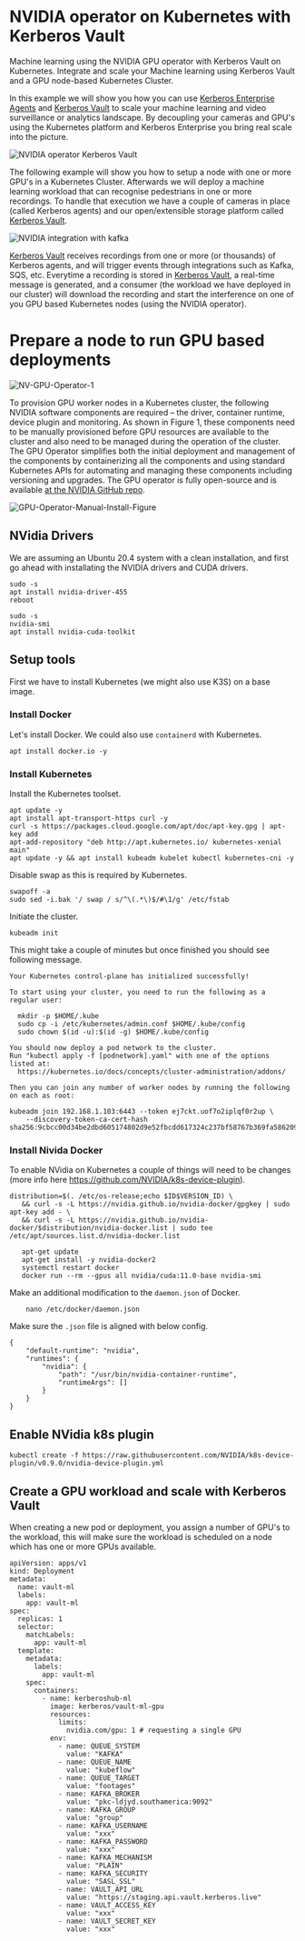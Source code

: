 # NVIDIA operator on Kubernetes with Kerberos Vault

Machine learning using the NVIDIA GPU operator with Kerberos Vault on Kubernetes. Integrate and scale your Machine learning using Kerberos Vault and  a GPU node-based Kubernetes Cluster.

In this example we will show you how you can use [Kerberos Enterprise Agents](https://doc.kerberos.io/enterprise/first-things-first/) and [Kerberos Vault](https://doc.kerberos.io/vault/first-things-first/) to scale your machine learning and video surveillance or analytics landscape. By decoupling your cameras and GPU's using the Kubernetes platform and Kerberos Enterprise you bring real scale into the picture.

![NVIDIA operator Kerberos Vault](https://user-images.githubusercontent.com/1546779/132137679-33fc02df-085f-47cf-8587-301bd3448e63.png)

The following example will show you how to setup a node with one or more GPU's in a Kubernetes Cluster. Afterwards we will deploy a machine learning workload that can recognise pedestrians in one or more recordings. To handle that execution we have a couple of cameras in place (called Kerberos agents) and our open/extensible storage platform called [Kerberos Vault](https://doc.kerberos.io/vault/first-things-first/).

![NVIDIA integration with kafka](https://user-images.githubusercontent.com/1546779/132138400-61f6b2a3-04e2-461f-aee7-18d8bc28a3e8.png)

[Kerberos Vault](https://doc.kerberos.io/vault/first-things-first/) receives recordings from one or more (or thousands) of Kerberos agents, and will trigger events through integrations such as Kafka, SQS, etc. Everytime a recording is stored in [Kerberos Vault](https://doc.kerberos.io/vault/first-things-first/), a real-time message is generated, and a consumer (the workload we have deployed in our cluster) will download the recording and start the interference on one of you GPU based Kubernetes nodes (using the NVIDIA operator). 

# Prepare a node to run GPU based deployments

![NV-GPU-Operator-1](https://user-images.githubusercontent.com/1546779/132136901-44d90617-a80a-4933-9eca-bf965622d237.png)

To provision GPU worker nodes in a Kubernetes cluster, the following NVIDIA software components are required – the driver, container runtime, device plugin and monitoring. As shown in Figure 1, these components need to be manually provisioned before GPU resources are available to the cluster and also need to be managed during the operation of the cluster. The GPU Operator simplifies both the initial deployment and management of the components by containerizing all the components and using standard Kubernetes APIs for automating and managing these components including versioning and upgrades. The GPU operator is fully open-source and is available [at the NVIDIA GitHub repo](https://github.com/NVIDIA/gpu-operator).

![GPU-Operator-Manual-Install-Figure](https://user-images.githubusercontent.com/1546779/132136925-7f7a2c88-7d58-41ba-8b8f-8f72b0af82de.png)


## NVidia Drivers
We are assuming an Ubuntu 20.4 system with a clean installation, and first go ahead with installating the NVIDIA drivers and CUDA drivers.

    sudo -s
    apt install nvidia-driver-455
    reboot
    
    sudo -s
    nvidia-smi
    apt install nvidia-cuda-toolkit

## Setup tools

First we have to install Kubernetes (we might also use K3S) on a base image. 

### Install Docker

Let's install Docker. We could also use `containerd` with Kubernetes.

    apt install docker.io -y    

### Install Kubernetes
  
Install the Kubernetes toolset.

    apt update -y
    apt install apt-transport-https curl -y
    curl -s https://packages.cloud.google.com/apt/doc/apt-key.gpg | apt-key add
    apt-add-repository "deb http://apt.kubernetes.io/ kubernetes-xenial main"
    apt update -y && apt install kubeadm kubelet kubectl kubernetes-cni -y

Disable swap as this is required by Kubernetes.

    swapoff -a
    sudo sed -i.bak '/ swap / s/^\(.*\)$/#\1/g' /etc/fstab

Initiate the cluster.

    kubeadm init

This might take a couple of minutes but once finished you should see following message.

    Your Kubernetes control-plane has initialized successfully!

    To start using your cluster, you need to run the following as a regular user:

      mkdir -p $HOME/.kube
      sudo cp -i /etc/kubernetes/admin.conf $HOME/.kube/config
      sudo chown $(id -u):$(id -g) $HOME/.kube/config

    You should now deploy a pod network to the cluster.
    Run "kubectl apply -f [podnetwork].yaml" with one of the options listed at:
      https://kubernetes.io/docs/concepts/cluster-administration/addons/

    Then you can join any number of worker nodes by running the following on each as root:

    kubeadm join 192.168.1.103:6443 --token ej7ckt.uof7o2iplqf0r2up \
        --discovery-token-ca-cert-hash sha256:9cbcc00d34be2dbd605174802d9e52fbcdd617324c237bf58767b369fa586209
  
      
### Install Nivida Docker

To enable NVidia on Kubernetes a couple of things will need to be changes (more info here 
https://github.com/NVIDIA/k8s-device-plugin).

    distribution=$(. /etc/os-release;echo $ID$VERSION_ID) \
       && curl -s -L https://nvidia.github.io/nvidia-docker/gpgkey | sudo apt-key add - \
       && curl -s -L https://nvidia.github.io/nvidia-docker/$distribution/nvidia-docker.list | sudo tee /etc/apt/sources.list.d/nvidia-docker.list
       
       apt-get update
       apt-get install -y nvidia-docker2
       systemctl restart docker
       docker run --rm --gpus all nvidia/cuda:11.0-base nvidia-smi
   
Make an additional modification to the `daemon.json` of Docker.

        nano /etc/docker/daemon.json
        
Make sure the `.json` file is aligned with below config.

    {
        "default-runtime": "nvidia",
        "runtimes": {
            "nvidia": {
                "path": "/usr/bin/nvidia-container-runtime",
                "runtimeArgs": []
            }
        }
    }

## Enable NVidia k8s plugin
  
    kubectl create -f https://raw.githubusercontent.com/NVIDIA/k8s-device-plugin/v0.9.0/nvidia-device-plugin.yml

## Create a GPU workload and scale with Kerberos Vault

When creating a new pod or deployment, you assign a number of GPU's to the workload, this will make sure the workload is scheduled on a node which has one or more GPUs available.

    apiVersion: apps/v1
    kind: Deployment
    metadata:
      name: vault-ml
      labels:
        app: vault-ml
    spec:
      replicas: 1
      selector:
        matchLabels:
          app: vault-ml
      template:
        metadata:
          labels:
            app: vault-ml
        spec:
          containers:
            - name: kerberoshub-ml
              image: kerberos/vault-ml-gpu
              resources:
                limits:
                  nvidia.com/gpu: 1 # requesting a single GPU
              env:
                - name: QUEUE_SYSTEM
                  value: "KAFKA"
                - name: QUEUE_NAME
                  value: "kubeflow"
                - name: QUEUE_TARGET
                  value: "footages"
                - name: KAFKA_BROKER
                  value: "pkc-ldjyd.southamerica:9092"
                - name: KAFKA_GROUP
                  value: "group"
                - name: KAFKA_USERNAME
                  value: "xxx"
                - name: KAFKA_PASSWORD
                  value: "xxx"
                - name: KAFKA_MECHANISM
                  value: "PLAIN"
                - name: KAFKA_SECURITY
                  value: "SASL_SSL"
                - name: VAULT_API_URL
                  value: "https://staging.api.vault.kerberos.live"
                - name: VAULT_ACCESS_KEY
                  value: "xxx"
                - name: VAULT_SECRET_KEY
                  value: "xxx"



